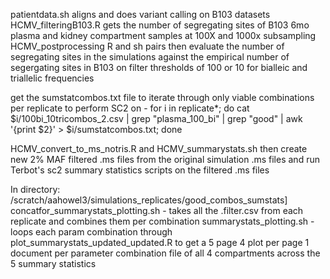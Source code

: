  patientdata.sh aligns and does variant calling on B103 datasets
 HCMV_filteringB103.R gets the number of segregating sites of B103 6mo plasma and kidney compartment samples at 100X and 1000x subsampling 
 HCMV_postprocessing R and sh pairs then evaluate the number of segregating sites in the simulations against the empirical number of segergating sites in B103 on filter thresholds of 100 or 10 for bialleic and triallelic frequencies

 get the sumstatcombos.txt file to iterate through only viable combinations per replicate to perform SC2 on - 
 for i in replicate*; do cat $i/100bi_10tricombos_2.csv | grep "plasma_100_bi" | grep "good" | awk '{print $2}' > $i/sumstatcombos.txt; done 
 
 HCMV_convert_to_ms_notris.R and HCMV_summarystats.sh then create new 2% MAF filtered .ms files from the original simulation .ms files and run Terbot's sc2 summary statistics scripts on the filtered .ms files


In directory: /scratch/aahowel3/simulations_replicates/good_combos_sumstats] 
concatfor_summarystats_plotting.sh - takes all the .filter.csv from each replicate and combines them per combination
summarystats_plotting.sh - loops each param combination through plot_summarystats_updated_updated.R to get a 5 page 4 plot per page 1 document per parameter combination file of all 4 compartments across the 5 summary statistics 
